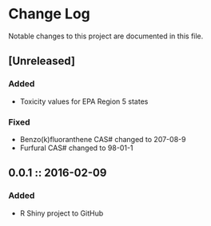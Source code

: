 # Change Log
Notable changes to this project are documented in this file.

## [Unreleased]
### Added
- Toxicity values for EPA Region 5 states

### Fixed
- Benzo(k)fluoranthene CAS# changed to 207-08-9
- Furfural CAS# changed to 98-01-1

## 0.0.1  ::  2016-02-09
### Added
- R Shiny project to GitHub

